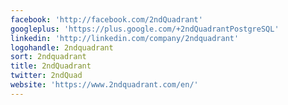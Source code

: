 ```yaml
---
facebook: 'http://facebook.com/2ndQuadrant'
googleplus: 'https://plus.google.com/+2ndQuadrantPostgreSQL'
linkedin: 'http://linkedin.com/company/2ndquadrant'
logohandle: 2ndquadrant
sort: 2ndquadrant
title: 2ndQuadrant
twitter: 2ndQuad
website: 'https://www.2ndquadrant.com/en/'
---
```


